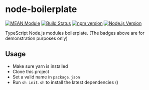 # node-boilerplate

[![MEAN Module](https://img.shields.io/badge/MEAN%20Module-TypeScript-blue.svg?style=flat-square)](https://github.com/mgenware/MEAN-Module)
[![Build Status](https://img.shields.io/travis/mgenware/layit.svg?style=flat-square&label=Build+Status)](https://travis-ci.org/mgenware/layit)
[![npm version](https://img.shields.io/npm/v/layit.svg?style=flat-square)](https://npmjs.com/package/layit)
[![Node.js Version](http://img.shields.io/node/v/layit.svg?style=flat-square)](https://nodejs.org/en/)

TypeScript Node.js modules boilerplate. (The badges above are for demonstration purposes only)

## Usage

* Make sure yarn is installed
* Clone this project
* Set a valid name in `package.json`
* Run `sh init.sh` to install the latest dependencies ()

